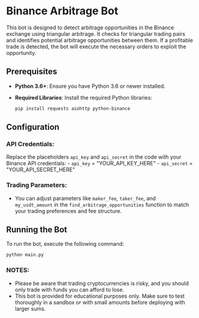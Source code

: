 # Binance Arbitrage Bot

This bot is designed to detect arbitrage opportunities in the Binance exchange using triangular arbitrage. It checks for triangular trading pairs and identifies potential arbitrage opportunities between them. If a profitable trade is detected, the bot will execute the necessary orders to exploit the opportunity.

## Prerequisites

- **Python 3.6+**: Ensure you have Python 3.6 or newer installed.

- **Required Libraries**: Install the required Python libraries:
    ```bash
    pip install requests aiohttp python-binance
    ```

## Configuration

### API Credentials:
Replace the placeholders `api_key` and `api_secret` in the code with your Binance API credentials:
    - `api_key` = "YOUR_API_KEY_HERE"
    - `api_secret` = "YOUR_API_SECRET_HERE"

### Trading Parameters:
- You can adjust parameters like `maker_fee`, `taker_fee`, and `my_usdt_amount` in the `find_arbitrage_opportunities` function to match your trading preferences and fee structure.

## Running the Bot

To run the bot, execute the following command:

```bash
python main.py
 ```

### NOTES:
- Please be aware that trading cryptocurrencies is risky, and you should only trade with funds you can afford to lose.
- This bot is provided for educational purposes only. Make sure to test thoroughly in a sandbox or with small amounts before deploying with larger sums.
